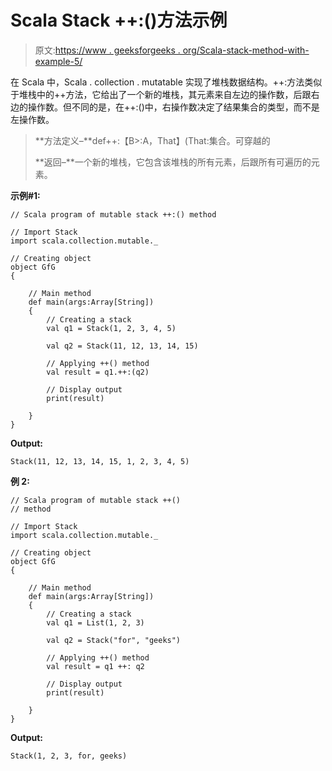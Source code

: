 # Scala Stack ++:()方法示例

> 原文:[https://www . geeksforgeeks . org/Scala-stack-method-with-example-5/](https://www.geeksforgeeks.org/scala-stack-method-with-example-5/)

在 Scala 中，Scala . collection . mutatable 实现了堆栈数据结构。++:方法类似于堆栈中的++方法，它给出了一个新的堆栈，其元素来自左边的操作数，后跟右边的操作数。但不同的是，在++:()中，右操作数决定了结果集合的类型，而不是左操作数。

> **方法定义–**def++:【B>:A，That】(That:集合。可穿越的
> 
> **返回–**一个新的堆栈，它包含该堆栈的所有元素，后跟所有可遍历的元素。

**示例#1:**

```
// Scala program of mutable stack ++:() method 

// Import Stack 
import scala.collection.mutable._

// Creating object 
object GfG 
{ 

    // Main method 
    def main(args:Array[String]) 
    { 
        // Creating a stack 
        val q1 = Stack(1, 2, 3, 4, 5) 

        val q2 = Stack(11, 12, 13, 14, 15) 

        // Applying ++() method 
        val result = q1.++:(q2) 

        // Display output 
        print(result) 

    } 
} 
```

**Output:**

```
Stack(11, 12, 13, 14, 15, 1, 2, 3, 4, 5)

```

**例 2:**

```
// Scala program of mutable stack ++() 
// method 

// Import Stack 
import scala.collection.mutable._

// Creating object 
object GfG 
{ 

    // Main method 
    def main(args:Array[String]) 
    { 
        // Creating a stack 
        val q1 = List(1, 2, 3)

        val q2 = Stack("for", "geeks") 

        // Applying ++() method 
        val result = q1 ++: q2

        // Display output 
        print(result) 

    } 
} 
```

**Output:**

```
Stack(1, 2, 3, for, geeks)

```